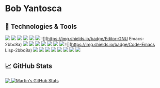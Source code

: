 # Bob Yantosca

## 🔧 Technologies & Tools

![](https://img.shields.io/badge/OS-Linux-informational?style=flat&logo=Linux&logoColor=white&color=2bbc8a)
![](https://img.shields.io/badge/Shell-bash-2bbc8a)
![](https://img.shields.io/badge/Shell-csh-2bbc8a)
![](https://img.shields.io/badge/Shell-sh-2bbc8a)
![](https://img.shields.io/badge/OS-MacOS-informational?style=flat&logo=macos&logoColor=white&color=2bbc8a)
![](https://img.shields.io/badge/OS-Windows-informational?style=flat&logo=windows&logoColor=white&color=2bbc8a)
![](https://img.shields.io/badge/Editor-GNU Emacs-2bbc8a)
![](https://img.shields.io/badge/Editor-nano-2bbc8a)
![](https://img.shields.io/badge/Editor-Notepad++-2bbc8a)
![](https://img.shields.io/badge/Code-Fortran-informational?style=flat&logo=fortran&logoColor=white&color=2bbc8a)
![](https://img.shields.io/badge/Code-C-informational?style=flat&logo=C&logoColor=white&color=2bbc8a)
![](https://img.shields.io/badge/Code-Python-informational?style=flat&logo=python&logoColor=white&color=2bbc8a)
![](https://img.shields.io/badge/Code-Perl-informational?style=flat&logo=perl&logoColor=white&color=2bbc8a)
![](https://img.shields.io/badge/Code-Make-informational?style=flat&logo=cmake&logoColor=white&color=2bbc8a)
![](https://img.shields.io/badge/Code-Emacs Lisp-2bbc8a)
![](https://img.shields.io/badge/Code-Github-2bbc8a)
![](https://img.shields.io/badge/Doc-Sphinx-2bbc8a)
![](https://img.shields.io/badge/Doc-MediaWiki-2bbc8a)
![](https://img.shields.io/badge/Doc-DocuWiki-2bbc8a)
![](https://img.shields.io/badge/Doc-ReST-2bbc8a)
![](https://img.shields.io/badge/Doc-MarkDown-2bbc8a)
![](https://img.shields.io/badge/Doc-ReadTheDocs-2bbc8a)
![](https://img.shields.io/badge/Doc-Docstring-2bbc8a)


## &#x1f4c8; GitHub Stats

<a href="https://github.com/yantosca/yantosca">
  <img align="center" src="https://github-readme-stats.vercel.app/api/top-langs/?username=yantosca&hide=java,html,tex&title_color=ffffff&text_color=c9cacc&icon_color=2bbc8a&bg_color=1d1f21&langs_count=3" />
</a>
<a href="https://github.com/MartinHeinz/MartinHeinz">
  <img align="center" src="https://github-readme-stats.vercel.app/api?username=yantosca&show_icons=true&line_height=27&count_private=true&title_color=ffffff&text_color=c9cacc&icon_color=2bbc8a&bg_color=1d1f21" alt="Martin's GitHub Stats" />
</a>
